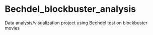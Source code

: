 # Bechdel_blockbuster_analysis
 Data analysis/visualization project using Bechdel test on blockbuster movies
